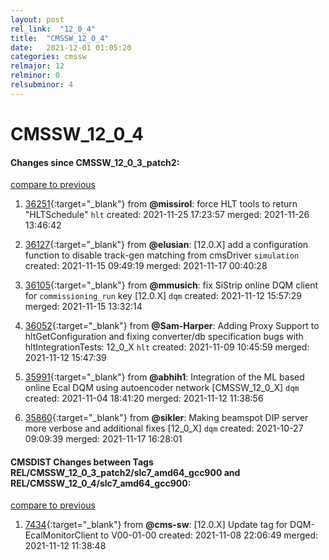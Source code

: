 ```yaml
---
layout: post
rel_link:  "12_0_4"
title:  "CMSSW_12_0_4"
date:   2021-12-01 01:05:20
categories: cmssw
relmajor: 12
relminor: 0
relsubminor: 4
---
```


# CMSSW_12_0_4
#### Changes since CMSSW_12_0_3_patch2:
[compare to previous](https://github.com/cms-sw/cmssw/compare/CMSSW_12_0_3_patch2...CMSSW_12_0_4)



1. [36251](http://github.com/cms-sw/cmssw/pull/36251){:target="_blank"}  from **@missirol**: force HLT tools to return "HLTSchedule" `hlt` created: 2021-11-25 17:23:57 merged: 2021-11-26 13:46:42

2. [36127](http://github.com/cms-sw/cmssw/pull/36127){:target="_blank"}  from **@elusian**: [12.0.X] add a configuration function to disable track-gen matching from cmsDriver `simulation` created: 2021-11-15 09:49:19 merged: 2021-11-17 00:40:28

3. [36105](http://github.com/cms-sw/cmssw/pull/36105){:target="_blank"}  from **@mmusich**: fix SiStrip online DQM client for `commissioning_run` key [12.0.X] `dqm` created: 2021-11-12 15:57:29 merged: 2021-11-15 13:32:14

4. [36052](http://github.com/cms-sw/cmssw/pull/36052){:target="_blank"}  from **@Sam-Harper**: Adding Proxy Support to hltGetConfiguration and fixing converter/db specification bugs with hltIntegrationTests: 12_0_X `hlt` created: 2021-11-09 10:45:59 merged: 2021-11-12 15:47:39

5. [35991](http://github.com/cms-sw/cmssw/pull/35991){:target="_blank"}  from **@abhih1**: Integration of the ML based online Ecal DQM using autoencoder network [CMSSW_12_0_X] `dqm` created: 2021-11-04 18:41:20 merged: 2021-11-12 11:38:56

6. [35860](http://github.com/cms-sw/cmssw/pull/35860){:target="_blank"}  from **@sikler**: Making beamspot DIP server more verbose and additional fixes [12_0_X] `dqm` created: 2021-10-27 09:09:39 merged: 2021-11-17 16:28:01

#### CMSDIST Changes between Tags REL/CMSSW_12_0_3_patch2/slc7_amd64_gcc900 and REL/CMSSW_12_0_4/slc7_amd64_gcc900:
[compare to previous](https://github.com/cms-sw/cmsdist/compare/REL/CMSSW_12_0_3_patch2/slc7_amd64_gcc900...REL/CMSSW_12_0_4/slc7_amd64_gcc900)



1. [7434](http://github.com/cms-sw/cmsdist/pull/7434){:target="_blank"}  from **@cms-sw**: [12.0.X] Update tag for DQM-EcalMonitorClient to V00-01-00 created: 2021-11-08 22:06:49 merged: 2021-11-12 11:38:48
